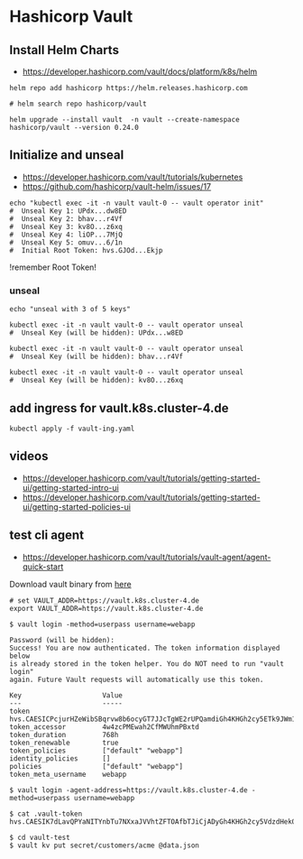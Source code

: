 # Hashicorp Vault

## Install Helm Charts

* https://developer.hashicorp.com/vault/docs/platform/k8s/helm

```
helm repo add hashicorp https://helm.releases.hashicorp.com

# helm search repo hashicorp/vault

helm upgrade --install vault  -n vault --create-namespace hashicorp/vault --version 0.24.0
```

## Initialize and unseal

* https://developer.hashicorp.com/vault/tutorials/kubernetes
* https://github.com/hashicorp/vault-helm/issues/17

```
echo "kubectl exec -it -n vault vault-0 -- vault operator init"
#  Unseal Key 1: UPdx...dw8ED
#  Unseal Key 2: bhav...r4Vf
#  Unseal Key 3: kv8O...z6xq
#  Unseal Key 4: liOP...7MjQ
#  Unseal Key 5: omuv...6/1n
#  Initial Root Token: hvs.GJOd...Ekjp
```

!remember Root Token!

### unseal

```
echo "unseal with 3 of 5 keys"
  
kubectl exec -it -n vault vault-0 -- vault operator unseal
#  Unseal Key (will be hidden): UPdx...w8ED

kubectl exec -it -n vault vault-0 -- vault operator unseal
#  Unseal Key (will be hidden): bhav...r4Vf

kubectl exec -it -n vault vault-0 -- vault operator unseal
#  Unseal Key (will be hidden): kv8O...z6xq
```

## add ingress for vault.k8s.cluster-4.de

```
kubectl apply -f vault-ing.yaml
```


## videos

* https://developer.hashicorp.com/vault/tutorials/getting-started-ui/getting-started-intro-ui
* https://developer.hashicorp.com/vault/tutorials/getting-started-ui/getting-started-policies-ui

## test cli agent

* https://developer.hashicorp.com/vault/tutorials/vault-agent/agent-quick-start

Download vault binary from [here](https://releases.hashicorp.com/vault/1.13.2/)

```
# set VAULT_ADDR=https://vault.k8s.cluster-4.de
export VAULT_ADDR=https://vault.k8s.cluster-4.de

$ vault login -method=userpass username=webapp

Password (will be hidden):
Success! You are now authenticated. The token information displayed below
is already stored in the token helper. You do NOT need to run "vault login"
again. Future Vault requests will automatically use this token.

Key                    Value
---                    -----
token                  hvs.CAESICPcjurHZeWibSBqrvw8b6ocyGT7JJcTgWE2rUPQamdiGh4KHGh2cy5ETk9JWm1XdDZEaEZERWRxcUw0dHUxVnQ
token_accessor         4w4zcPMEwah2CfMWUhmPBxtd
token_duration         768h
token_renewable        true
token_policies         ["default" "webapp"]
identity_policies      []
policies               ["default" "webapp"]
token_meta_username    webapp

$ vault login -agent-address=https://vault.k8s.cluster-4.de -method=userpass username=webapp

$ cat .vault-token
hvs.CAESIK7dLavQPYaNITYnbTu7NXxaJVVhtZFTOAfbTJiCjADyGh4KHGh2cy5VdzdHek04Tlg1NldqS3F1aWt5R2NlcmU

$ cd vault-test
$ vault kv put secret/customers/acme @data.json


```
